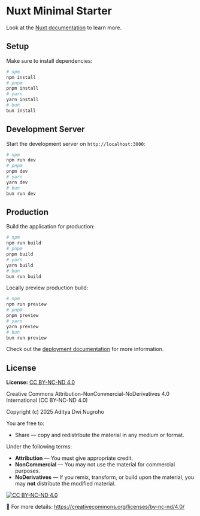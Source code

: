 # Nuxt Minimal Starter

Look at the [Nuxt documentation](https://nuxt.com/docs/getting-started/introduction) to learn more.

## Setup

Make sure to install dependencies:

```bash
# npm
npm install
# pnpm
pnpm install
# yarn
yarn install
# bun
bun install
```

## Development Server

Start the development server on `http://localhost:3000`:

```bash
# npm
npm run dev
# pnpm
pnpm dev
# yarn
yarn dev
# bun
bun run dev
```

## Production

Build the application for production:

```bash
# npm
npm run build
# pnpm
pnpm build
# yarn
yarn build
# bun
bun run build
```

Locally preview production build:

```bash
# npm
npm run preview
# pnpm
pnpm preview
# yarn
yarn preview
# bun
bun run preview
```

Check out the [deployment documentation](https://nuxt.com/docs/getting-started/deployment) for more information.

## License

**License:** [CC BY-NC-ND 4.0](https://creativecommons.org/licenses/by-nc-nd/4.0/)

Creative Commons Attribution-NonCommercial-NoDerivatives 4.0 International (CC BY-NC-ND 4.0)

Copyright (c) 2025 Aditya Dwi Nugroho

You are free to:
- Share — copy and redistribute the material in any medium or format.

Under the following terms:
- **Attribution** — You must give appropriate credit.
- **NonCommercial** — You may not use the material for commercial purposes.
- **NoDerivatives** — If you remix, transform, or build upon the material, you may **not** distribute the modified material.

[![CC BY-NC-ND 4.0][cc-by-nc-nd-image]][cc-by-nc-nd]

[cc-by-nc-nd]: https://creativecommons.org/licenses/by-nc-nd/4.0/
[cc-by-nc-nd-image]: https://i.creativecommons.org/l/by-nc-nd/4.0/88x31.png

📜 For more details: https://creativecommons.org/licenses/by-nc-nd/4.0/
